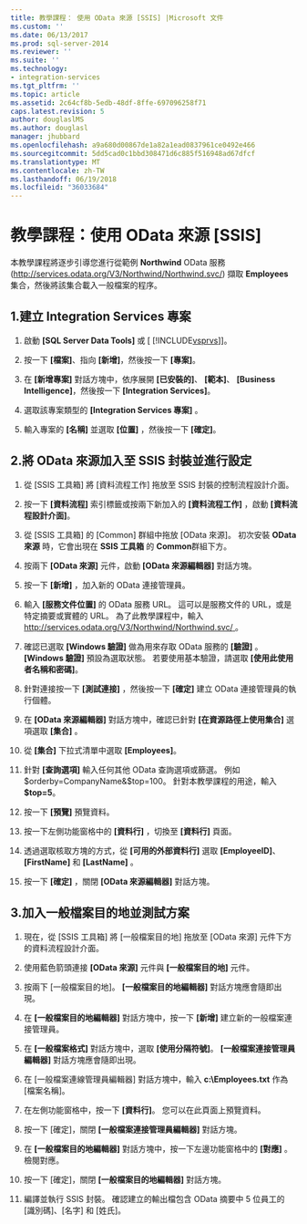 ```yaml
---
title: 教學課程： 使用 OData 來源 [SSIS] |Microsoft 文件
ms.custom: ''
ms.date: 06/13/2017
ms.prod: sql-server-2014
ms.reviewer: ''
ms.suite: ''
ms.technology:
- integration-services
ms.tgt_pltfrm: ''
ms.topic: article
ms.assetid: 2c64cf8b-5edb-48df-8ffe-697096258f71
caps.latest.revision: 5
author: douglaslMS
ms.author: douglasl
manager: jhubbard
ms.openlocfilehash: a9a680d00867de1a82a1ead0837961ce0492e466
ms.sourcegitcommit: 5dd5cad0c1bbd308471d6c885f516948ad67dfcf
ms.translationtype: MT
ms.contentlocale: zh-TW
ms.lasthandoff: 06/19/2018
ms.locfileid: "36033684"
---
```

# <a name="tutorial-using-the-odata-source-ssis"></a>教學課程：使用 OData 來源 [SSIS]
  本教學課程將逐步引導您進行從範例 **Northwind** OData 服務 (http://services.odata.org/V3/Northwind/Northwind.svc/) 擷取 **Employees** 集合，然後將該集合載入一般檔案的程序。  
  
## <a name="1-create-an-integration-services-project"></a>1.建立 Integration Services 專案  
  
1.  啟動 **[SQL Server Data Tools]** 或 [ [!INCLUDE[vsprvs](../../includes/vsprvs-md.md)]]。  
  
2.  按一下 **[檔案]**、指向 **[新增]**，然後按一下 **[專案]**。  
  
3.  在 **[新增專案]** 對話方塊中，依序展開 **[已安裝的]**、 **[範本]**、 **[Business Intelligence]**，然後按一下 **[Integration Services]**。  
  
4.  選取該專案類型的 **[Integration Services 專案]** 。  
  
5.  輸入專案的 **[名稱]** 並選取 **[位置]** ，然後按一下 **[確定]**。  
  
## <a name="2-add-and-configure-odata-source-to-the-ssis-package"></a>2.將 OData 來源加入至 SSIS 封裝並進行設定  
  
1.  從 [SSIS 工具箱] 將 [資料流程工作] 拖放至 SSIS 封裝的控制流程設計介面。  
  
2.  按一下 **[資料流程]** 索引標籤或按兩下新加入的 **[資料流程工作]** ，啟動 **[資料流程設計介面]**。  
  
3.  從 [SSIS 工具箱] 的 [Common] 群組中拖放 [OData 來源]。 初次安裝 **OData 來源** 時，它會出現在 **SSIS 工具箱** 的 **Common**群組下方。  
  
4.  按兩下 **[OData 來源]** 元件，啟動 **[OData 來源編輯器]** 對話方塊。  
  
5.  按一下 **[新增]** ，加入新的 OData 連接管理員。  
  
6.  輸入 **[服務文件位置]** 的 OData 服務 URL。 這可以是服務文件的 URL，或是特定摘要或實體的 URL。 為了此教學課程中，輸入[ http://services.odata.org/V3/Northwind/Northwind.svc/ ](http://services.odata.org/V3/Northwind/Northwind.svc/)。  
  
7.  確認已選取 **[Windows 驗證]** 做為用來存取 OData 服務的 **[驗證]** 。 **[Windows 驗證]** 預設為選取狀態。 若要使用基本驗證，請選取 **[使用此使用者名稱和密碼]**。  
  
8.  針對連接按一下 **[測試連接]** ，然後按一下 **[確定]** 建立 OData 連接管理員的執行個體。  
  
9. 在 **[OData 來源編輯器]** 對話方塊中，確認已針對 **[在資源路徑上使用集合]** 選項選取 **[集合]** 。  
  
10. 從 **[集合]** 下拉式清單中選取 **[Employees]**。  
  
11. 針對 **[查詢選項]** 輸入任何其他 OData 查詢選項或篩選。 例如 $orderby=CompanyName&$top=100。 針對本教學課程的用途，輸入 **$top=5**。  
  
12. 按一下 **[預覽]** 預覽資料。  
  
13. 按一下左側功能窗格中的 **[資料行]** ，切換至 **[資料行]** 頁面。  
  
14. 透過選取核取方塊的方式，從 **[可用的外部資料行]** 選取 **[EmployeeID]**、 **[FirstName]** 和 **[LastName]** 。  
  
15. 按一下 **[確定]** ，關閉 **[OData 來源編輯器]** 對話方塊。  
  
## <a name="3-add-flat-file-destination-and-test-the-solution"></a>3.加入一般檔案目的地並測試方案  
  
1.  現在，從 [SSIS 工具箱] 將 [一般檔案目的地] 拖放至 [OData 來源] 元件下方的資料流程設計介面。  
  
2.  使用藍色箭頭連接 **[OData 來源]** 元件與 **[一般檔案目的地]** 元件。  
  
3.  按兩下 [一般檔案目的地]。 **[一般檔案目的地編輯器]** 對話方塊應會隨即出現。  
  
4.  在 **[一般檔案目的地編輯器]** 對話方塊中，按一下 **[新增]** 建立新的一般檔案連接管理員。  
  
5.  在 **[一般檔案格式]** 對話方塊中，選取 **[使用分隔符號]**。 **[一般檔案連接管理員編輯器]** 對話方塊應會隨即出現。  
  
6.  在 [一般檔案連線管理員編輯器] 對話方塊中，輸入 **c:\Employees.txt** 作為 [檔案名稱]。  
  
7.  在左側功能窗格中，按一下 **[資料行]**。 您可以在此頁面上預覽資料。  
  
8.  按一下 [確定]，關閉 **[一般檔案連接管理員編輯器]** 對話方塊。  
  
9. 在 **[一般檔案目的地編輯器]** 對話方塊中，按一下左邊功能窗格中的 **[對應]** 。 檢閱對應。  
  
10. 按一下 [確定]，關閉 **[一般檔案目的地編輯器]** 對話方塊。  
  
11. 編譯並執行 SSIS 封裝。 確認建立的輸出檔包含 OData 摘要中 5 位員工的 [識別碼]、[名字] 和 [姓氏]。  
  
  